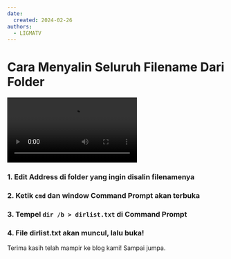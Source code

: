 ```yaml
---
date:
  created: 2024-02-26
authors:
  - LIGMATV
---
```


# Cara Menyalin Seluruh Filename Dari Folder

<video controls>
<source src="/img/02-26-2024.mp4" type="video/mp4">
</video>
<!-- more -->

### 1. **Edit Address** di folder yang ingin disalin filenamenya
### 2. Ketik `cmd` dan window Command Prompt akan terbuka
### 3. Tempel `dir /b > dirlist.txt` di Command Prompt
### 4. File dirlist.txt akan muncul, lalu buka!

Terima kasih telah mampir ke blog kami! Sampai jumpa.

[date-created]: 2024/02/26